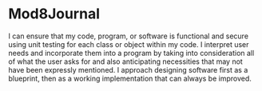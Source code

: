 # Mod8Journal

I can ensure that my code, program, or software is functional and secure using unit testing for each class or object within my code. I interpret user needs and incorporate them into a program by taking into consideration all of what the user asks for and also anticipating necessities that may not have been expressly mentioned.  I approach designing software first as a blueprint, then as a working implementation that can always be improved. 
